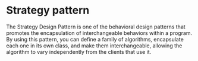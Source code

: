 # Strategy pattern

The Strategy Design Pattern is one of the behavioral design patterns that promotes the encapsulation of interchangeable behaviors within a program. By using this pattern, you can define a family of algorithms, encapsulate each one in its own class, and make them interchangeable, allowing the algorithm to vary independently from the clients that use it.

